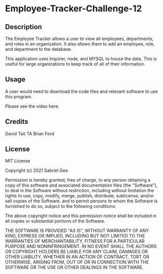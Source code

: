 # Employee-Tracker-Challenge-12
## Description

The Employee Tracker allows a user to view all employees, departments, and roles in an organization. It also allows them to add an employee, role, and department to the database.

This application uses Inquirer, node, and MYSQL to house the data. This is useful for large organizations to keep track of all of their information.

## Usage
A user would need to download the code files and relevant software to use this program. 

Please see the video here:
[](https://watch.screencastify.com/v/rVMxPacoxyVQ9sUnFZkz)


## Credits
David Tait [](https://github.com/davidtait1996)
TA Brian Ford

## License
MIT License

Copyright (c) 2021 Sabriel Gee

Permission is hereby granted, free of charge, to any person obtaining a copy of this software and associated documentation files (the "Software"), to deal in the Software without restriction, including without limitation the rights to use, copy, modify, merge, publish, distribute, sublicense, and/or sell copies of the Software, and to permit persons to whom the Software is furnished to do so, subject to the following conditions:

The above copyright notice and this permission notice shall be included in all copies or substantial portions of the Software.

THE SOFTWARE IS PROVIDED "AS IS", WITHOUT WARRANTY OF ANY KIND, EXPRESS OR IMPLIED, INCLUDING BUT NOT LIMITED TO THE WARRANTIES OF MERCHANTABILITY, FITNESS FOR A PARTICULAR PURPOSE AND NONINFRINGEMENT. IN NO EVENT SHALL THE AUTHORS OR COPYRIGHT HOLDERS BE LIABLE FOR ANY CLAIM, DAMAGES OR OTHER LIABILITY, WHETHER IN AN ACTION OF CONTRACT, TORT OR OTHERWISE, ARISING FROM, OUT OF OR IN CONNECTION WITH THE SOFTWARE OR THE USE OR OTHER DEALINGS IN THE SOFTWARE.